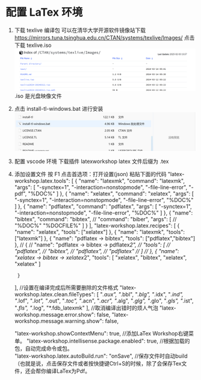 # 配置 LaTex 环境
1. 下载 texlive 编译包
可以在清华大学开源软件镜像站下载
https://mirrors.tuna.tsinghua.edu.cn/CTAN/systems/texlive/Images/
点击下载 texlive.iso
![下载 texlive 编译包](pictures/001.png)
.iso 是光盘映像文件
2.  点击 install-tl-windows.bat 进行安装
![下载](pictures/002.png)
3. 配置 vscode 环境
下载插件 latexworkshop
latex 文件后缀为 .tex
4. 添加设置文件
按 F1 点击首选项：打开设置(json)
粘贴下面的代码
    "latex-workshop.latex.tools": [
        {
            "name": "latexmk",
            "command": "latexmk",
            "args": [
                "-synctex=1",
                "-interaction=nonstopmode",
                "-file-line-error",
                "-pdf",
                "%DOC%"
            ]
        },
        {
            "name": "xelatex",
            "command": "xelatex",
            "args": [
                "-synctex=1",
                "-interaction=nonstopmode",
                "-file-line-error",
                "%DOC%"
            ]
        },
        {
            "name": "pdflatex",
            "command": "pdflatex",
            "args": [
                "-synctex=1",
                "-interaction=nonstopmode",
                "-file-line-error",
                "%DOC%"
            ]
        },
        {
            "name": "bibtex",
            "command": "bibtex",
            // "command": "biber",
            "args": [
                // "%DOC%"
                "%DOCFILE%"
            ]
        }
    ],
    "latex-workshop.latex.recipes": [
        {
            "name": "xelatex",
            "tools": ["xelatex"]
        },
        {
            "name": "latexmk",
            "tools": ["latexmk"]
        },
        {
            "name": "pdflatex -> bibtex",
            "tools": ["pdflatex","bibtex"]
        },
        // {
        //     "name": "pdflatex -> bibtex -> pdflatex*2",
        //     "tools": [
        //         "pdflatex",
        //         "bibtex",
        //         "pdflatex",
        //         "pdflatex"
        //     ]
        // },
        {
            "name": "xelatex -> bibtex -> xelatex*2",
            "tools": [
            "xelatex",
            "bibtex",
            "xelatex",
            "xelatex"
            ]

        }
    ],
    //设置在编译完成后所需要删除的文件格式
    "latex-workshop.latex.clean.fileTypes": [
        "*.aux",
        "*.bbl",
        "*.blg",
        "*.idx",
        "*.ind",
        "*.lof",
        "*.lot",
        "*.out",
        "*.toc",
        "*.acn",
        "*.acr",
        "*.alg",
        "*.glg",
        "*.glo",
        "*.gls",
        "*.ist",
        "*.fls",
        "*.log",
        "*.fdb_latexmk"
    ],
     //取消编译出错时的烦人气泡
    "latex-workshop.message.error.show": false,
    "latex-workshop.message.warning.show": false,

    "latex-workshop.showContextMenu": true, //添加LaTex Workshop右键菜单。
    "latex-workshop.intellisense.package.enabled": true, //根据加载的包，自动完成命令或包。  
    "latex-workshop.latex.autoBuild.run": "onSave", //保存文件时自动build（也就是说，点击保存文件或者按快捷键Ctrl+S的时候，除了会保存Tex文件，还会帮你编译LaTex为Pdf。
